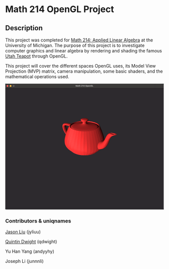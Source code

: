 # Math 214 OpenGL Project

## Description
This project was completed for [Math 214: Applied Linear Algebra](http://dept.math.lsa.umich.edu/courses/214/index.html) at the University of Michigan.
The purpose of this project is to investigate computer graphics and linear algebra by rendering and shading the famous [Utah Teapot](https://en.wikipedia.org/wiki/Utah_teapot) through OpenGL.

This project will cover the different spaces OpenGL uses, its Model View Projection (MVP) matrix, camera manipulation, some basic shaders, and the mathematical operations used.

<img alt="Utah Teapot" src="teapot.png" width="512" height="399"/>

### Contributors & uniqnames
[Jason Liu](https://github.com/JasonLiu2002) (jyliuu)

[Quintin Dwight](https://github.com/qhdwight) (qdwight)

Yu Han Yang (andyyhy)

Joseph Li (junnnli)
